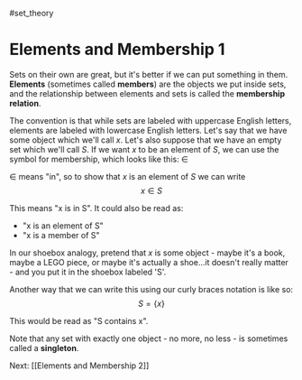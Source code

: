 #set_theory 
# Elements and Membership 1
Sets on their own are great, but it's better if we can put something in them. **Elements** (sometimes called **members**) are the objects we put inside sets, and the relationship between elements and sets is called the **membership relation**.

The convention is that while sets are labeled with uppercase English letters, elements are labeled with lowercase English letters. Let's say that we have some object which we'll call $x$. Let's also suppose that we have an empty set which we'll call $S$. If we want $x$ to be an element of $S$, we can use the symbol for membership, which looks like this: $\in$

$\in$ means "in", so to show that $x$ is an element of $S$ we can write $$x \in S$$

This means "x is in S". It could also be read as:

- "x is an element of S"
- "x is a member of S"

In our shoebox analogy, pretend that $x$ is some object - maybe it's a book, maybe a LEGO piece, or maybe it's actually a shoe...it doesn't really matter - and you put it in the shoebox labeled 'S'.

Another way that we can write this using our curly braces notation is like so: $$S = \{x\}$$

This would be read as "S contains x".

Note that any set with exactly one object - no more, no less - is sometimes called a **singleton**.

Next: [[Elements and Membership 2]]